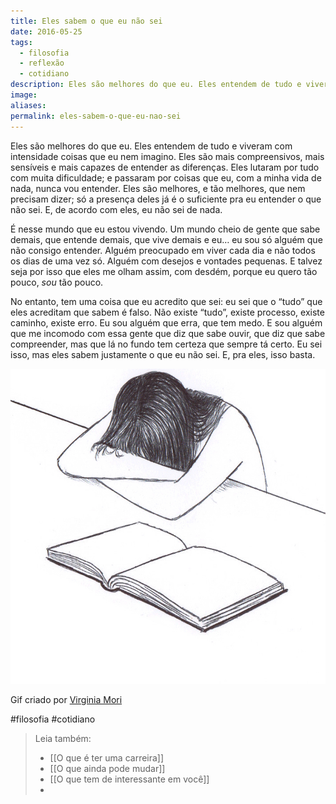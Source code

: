 ```yaml
---
title: Eles sabem o que eu não sei
date: 2016-05-25
tags:
  - filosofia
  - reflexão
  - cotidiano
description: Eles são melhores do que eu. Eles entendem de tudo e viveram com intensidade coisas que eu nem imagino. Eles são mais compreensivos, mais…
image: 
aliases:
permalink: eles-sabem-o-que-eu-nao-sei
---
```

Eles são melhores do que eu. Eles entendem de tudo e viveram com intensidade coisas que eu nem imagino. Eles são mais compreensivos, mais sensíveis e mais capazes de entender as diferenças. Eles lutaram por tudo com muita dificuldade; e passaram por coisas que eu, com a minha vida de nada, nunca vou entender. Eles são melhores, e tão melhores, que nem precisam dizer; só a presença deles já é o suficiente pra eu entender o que não sei. E, de acordo com eles, eu não sei de nada.

É nesse mundo que eu estou vivendo. Um mundo cheio de gente que sabe demais, que entende demais, que vive demais e eu… eu sou só alguém que não consigo entender. Alguém preocupado em viver cada dia e não todos os dias de uma vez só. Alguém com desejos e vontades pequenas. E talvez seja por isso que eles me olham assim, com desdém, porque eu quero tão pouco, _sou_ tão pouco.

No entanto, tem uma coisa que eu acredito que sei: eu sei que o “tudo” que eles acreditam que sabem é falso. Não existe “tudo”, existe processo, existe caminho, existe erro. Eu sou alguém que erra, que tem medo. E sou alguém que me incomodo com essa gente que diz que sabe ouvir, que diz que sabe compreender, mas que lá no fundo tem certeza que sempre tá certo. Eu sei isso, mas eles sabem justamente o que eu não sei. E, pra eles, isso basta.

<img src="/assets/img/eles-sabem-o-que-eu-não sei-medium.gif">

Gif criado por [Virginia Mori](http://virginiamori.tumblr.com/post/144547488353/virginia-mori-2016-gif)


#filosofia #cotidiano

> Leia também:
> - [[O que é ter uma carreira]]
> - [[O que ainda pode mudar]]
> - [[O que tem de interessante em você]]
> -
